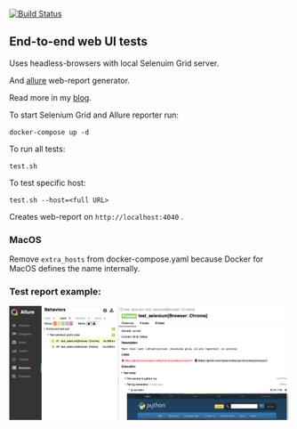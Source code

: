 [![Build Status](https://travis-ci.org/masterandrey/e2e-tests.png)](https://travis-ci.org/masterandrey/e2e-tests)
## End-to-end web UI tests

Uses headless-browsers with local Selenuim Grid server.

And [allure](https://github.com/allure-framework/allure2) web-report generator.

Read more in my [blog](https://masterandrey.com/posts/en/e2e_tests.html).

To start Selenium Grid and Allure reporter run:

    docker-compose up -d
    
To run all tests:

    test.sh

To test specific host:

    test.sh --host=<full URL>

Creates web-report on `http://localhost:4040` .
    
### MacOS

Remove `extra_hosts` from docker-compose.yaml because Docker for MacOS defines the name internally.      

### Test report example:

![](/img/allure-report.png)
